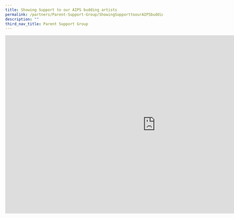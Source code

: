 ```yaml
---
title: Showing Support to our AIPS budding artists
permalink: /partners/Parent-Support-Group/ShowingSupporttoourAIPSbuddingartists/
description: ""
third_nav_title: Parent Support Group
---
```

<iframe allowfullscreen="true" height="569" width="960" frameborder="0" src="https://docs.google.com/presentation/d/e/2PACX-1vSyW67hWQqINPV7Xr9pARsbxwgl2emOx-VDDpRzRWheB2Ta9B1Ts5_nXl1PKIPcBCactshxHf_bfhOk/embed?start=true&amp;loop=true&amp;delayms=10000"></iframe>